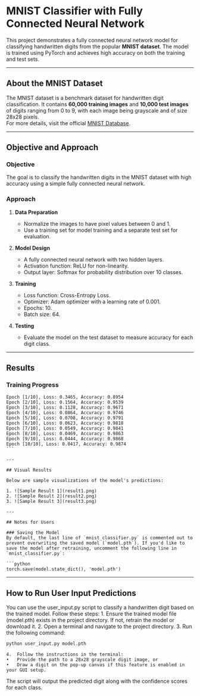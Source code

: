 # MNIST Classifier with Fully Connected Neural Network

This project demonstrates a fully connected neural network model for classifying handwritten digits from the popular **MNIST dataset**. The model is trained using PyTorch and achieves high accuracy on both the training and test sets.

---

## About the MNIST Dataset

The MNIST dataset is a benchmark dataset for handwritten digit classification. It contains **60,000 training images** and **10,000 test images** of digits ranging from 0 to 9, with each image being grayscale and of size 28x28 pixels.  
For more details, visit the official [MNIST Database](http://yann.lecun.com/exdb/mnist/).

---

## Objective and Approach

### **Objective**  
The goal is to classify the handwritten digits in the MNIST dataset with high accuracy using a simple fully connected neural network.

### **Approach**  
1. **Data Preparation**  
   - Normalize the images to have pixel values between 0 and 1.
   - Use a training set for model training and a separate test set for evaluation.

2. **Model Design**  
   - A fully connected neural network with two hidden layers.
   - Activation function: ReLU for non-linearity.
   - Output layer: Softmax for probability distribution over 10 classes.

3. **Training**  
   - Loss function: Cross-Entropy Loss.
   - Optimizer: Adam optimizer with a learning rate of 0.001.
   - Epochs: 10.
   - Batch size: 64.

4. **Testing**  
   - Evaluate the model on the test dataset to measure accuracy for each digit class.

---

## Results

### **Training Progress**

```plaintext
Epoch [1/10], Loss: 0.3465, Accuracy: 0.8954
Epoch [2/10], Loss: 0.1564, Accuracy: 0.9539
Epoch [3/10], Loss: 0.1128, Accuracy: 0.9671
Epoch [4/10], Loss: 0.0864, Accuracy: 0.9746
Epoch [5/10], Loss: 0.0708, Accuracy: 0.9791
Epoch [6/10], Loss: 0.0623, Accuracy: 0.9818
Epoch [7/10], Loss: 0.0549, Accuracy: 0.9841
Epoch [8/10], Loss: 0.0469, Accuracy: 0.9863
Epoch [9/10], Loss: 0.0444, Accuracy: 0.9868
Epoch [10/10], Loss: 0.0417, Accuracy: 0.9874
‍‍‍```

---

## Visual Results

Below are sample visualizations of the model's predictions:

1. ![Sample Result 1](result1.png)
2. ![Sample Result 2](result2.png)
3. ![Sample Result 3](result3.png)

---

## Notes for Users

### Saving the Model  
By default, the last line of `mnist_classifier.py` is commented out to prevent overwriting the saved model (`model.pth`). If you'd like to save the model after retraining, uncomment the following line in `mnist_classifier.py`:

```python
torch.save(model.state_dict(), 'model.pth')
```
---

## How to Run User Input Predictions

You can use the user_input.py script to classify a handwritten digit based on the trained model. Follow these steps:
	1.	Ensure the trained model file (model.pth) exists in the project directory. If not, retrain the model or download it.
	2.	Open a terminal and navigate to the project directory.
	3.	Run the following command:
    
```bash
python user_input.py model.pth
```
    4.	Follow the instructions in the terminal:
	•	Provide the path to a 28x28 grayscale digit image, or
	•	Draw a digit on the pop-up canvas if this feature is enabled in your GUI setup.

The script will output the predicted digit along with the confidence scores for each class.